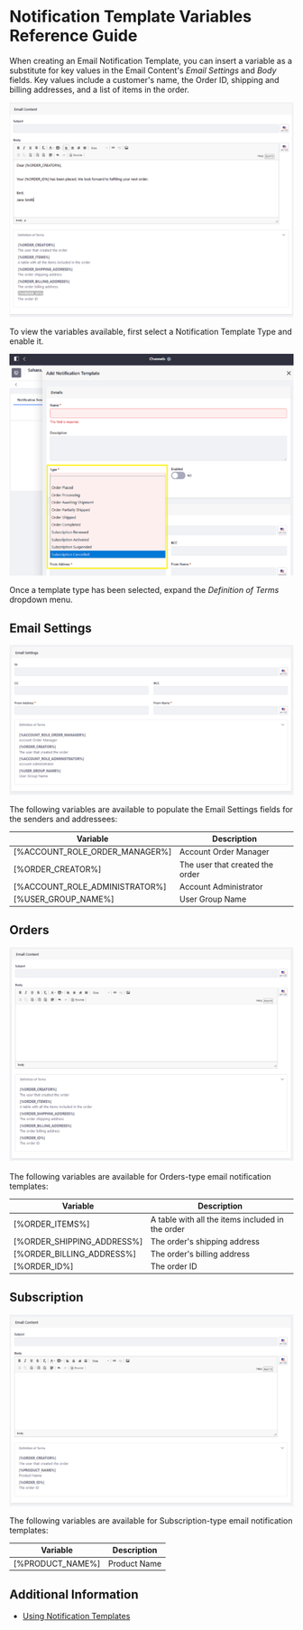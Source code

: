 # Notification Template Variables Reference Guide

When creating an Email Notification Template, you can insert a variable as a substitute for key values in the Email Content's _Email Settings_ and _Body_ fields. Key values include a customer's name, the Order ID, shipping and billing addresses, and a list of items in the order.

![Use these variables in the Email Body field.](./notification-template-variables-reference-guide/images/02.png)

To view the variables available, first select a Notification Template Type and enable it.

![Select a Notification Template type first.](./notification-template-variables-reference-guide/images/01.png)

Once a template type has been selected, expand the _Definition of Terms_ dropdown menu.

## Email Settings

![Use these variables in the Email settings field.](./notification-template-variables-reference-guide/images/03.png)

The following variables are available to populate the Email Settings fields for the senders and addressees:

| Variable | Description |
| --- | --- |
| [%ACCOUNT_ROLE_ORDER_MANAGER%] | Account Order Manager |
| [%ORDER_CREATOR%] | The user that created the order |
| [%ACCOUNT_ROLE_ADMINISTRATOR%] | Account Administrator |
| [%USER_GROUP_NAME%] | User Group Name |

## Orders

![Use these variables Orders emails.](./notification-template-variables-reference-guide/images/05.png)

The following variables are available for Orders-type email notification templates:

| Variable | Description |
| --- | --- |
| [%ORDER_ITEMS%] | A table with all the items included in the order |
| [%ORDER_SHIPPING_ADDRESS%] | The order's shipping address  |
| [%ORDER_BILLING_ADDRESS%] | The order's billing address |
| [%ORDER_ID%] | The order ID |

## Subscription

![Use this variable for Subscriptions.](./notification-template-variables-reference-guide/images/04.png)

The following variables are available for Subscription-type email notification templates:

| Variable | Description |
| --- | --- |
| [%PRODUCT_NAME%] | Product Name |

## Additional Information

* [Using Notification Templates](./using-notification-templates.md)
